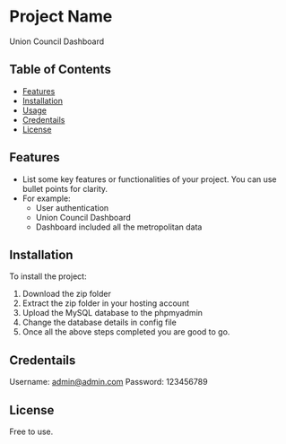 # Project Name

Union Council Dashboard

## Table of Contents

- [Features](#features)
- [Installation](#installation)
- [Usage](#usage)
- [Credentails](#contributing)
- [License](#license)

## Features

- List some key features or functionalities of your project. You can use bullet points for clarity.
- For example:
  - User authentication 
  - Union Council Dashboard
  - Dashboard included all the metropolitan data

## Installation

To install the project:

1.  Download the zip folder
2.  Extract the zip folder in your hosting account
3.  Upload the MySQL database to the phpmyadmin
4.  Change the database details in config file
5.  Once all the above steps completed you are good to go.
   
## Credentails
Username: admin@admin.com
Password: 123456789

## License
Free to use.



